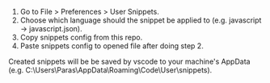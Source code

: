 1. Go to File > Preferences > User Snippets.
2. Choose which language should the snippet be applied to (e.g. javascript -> javascript.json).
3. Copy snippets config from this repo.
4. Paste snippets config to opened file after doing step 2.

Created snippets will be be saved by vscode to your machine's AppData (e.g. C:\Users\Paras\AppData\Roaming\Code\User\snippets).